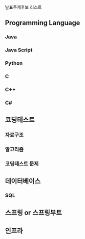 발표주제후보 리스트

## Programming Language

### Java

### Java Script

### Python

### C

### C++

### C#

## 코딩테스트

### 자료구조

### 알고리즘

### 코딩테스트 문제

## 데이터베이스

### SQL

## 스프링 or 스프링부트

## 인프라



